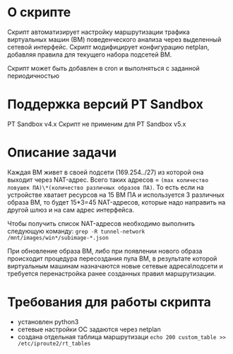 # О скрипте
Скрипт автоматизирует настройку маршрутизации трафика виртуальных машин (ВМ) поведенческого анализа через выделенный сетевой интерфейс.
Скрипт модифицирует конфигурацию netplan, добавляя правила для текущего набора подсетей ВМ.

Скрипт может быть добавлен в cron и выполняться с заданной периодичностью

# Поддержка версий PT Sandbox
PT Sandbox v4.x
Скрипт не применим для PT Sandbox v5.x

# Описание задачи
Каждая ВМ живет в своей подсети (169.254.*.*/27) из которой она выходит через NAT-адрес. Всего таких адресов = `(max количество ловушек ПА)\*(количество различных образов ПА)`.
То есть если на устройстве хватает ресурсов на 15 ВМ ПА и используется 3 различных образа ВМ, то будет 15\*3=45 NAT-адресов, которые надо направить на другой шлюз и на сам адрес интерфейса.

Чтобы получить список NAT-адресов необходимо выполнить следующую команду:
`grep -R tunnel-network /mnt/images/win*/subimage-*.json`

При обновление образа ВМ, либо при появлении нового образа происходит процедура пересоздания пула ВМ, в результате которой виртуальным машинам назначаются новые сетевые адреса\подсети и требуется перенастройка ранее созданных правил маршрутизации.

# Требования для работы скрипта
- установлен python3
- cетевые настройки ОС задаются через netplan
- создана отдельная таблица маршрутизаци
`echo 200 custom_table >> /etc/iproute2/rt_tables`
